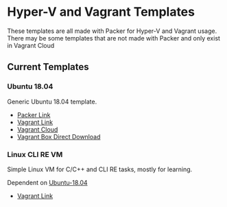 # Hyper-V and Vagrant Templates

These templates are all made with Packer for Hyper-V and Vagrant usage. There may be some templates that are not made with Packer and only exist in Vagrant Cloud

## Current Templates

### Ubuntu 18.04

Generic Ubuntu 18.04 template.

- [Packer Link](https://github.com/iamaleks/hyperv-packer-vagrant-templates/tree/master/Ubuntu-18.04-Packer)
- [Vagrant Link](https://github.com/iamaleks/hyperv-packer-vagrant-templates/tree/master/Ubuntu-18.04-Vagrant)
- [Vagrant Cloud](https://app.vagrantup.com/iamaleks/boxes/Ubuntu-18.04)
- [Vagrant Box Direct Download](https://vagrantcloud.com/iamaleks/boxes/Ubuntu-18.04/versions/1.1/providers/hyperv.box)

### Linux CLI RE VM

Simple Linux VM for C/C++ and CLI RE tasks, mostly for learning.

Dependent on [Ubuntu-18.04](https://app.vagrantup.com/iamaleks/boxes/Ubuntu-18.04)

- [Vagrant Link](./LinuxCLIREVM/Vagrantfile)
